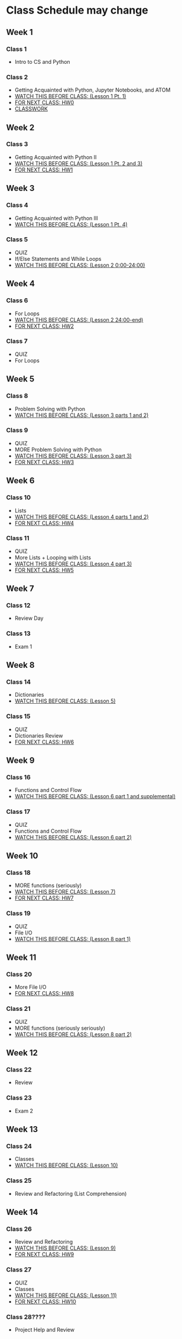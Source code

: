 # Class Schedule may change
## Week 1
### Class 1
* Intro to CS and Python
### Class 2
* Getting Acquainted with Python, Jupyter Notebooks, and ATOM
* [WATCH THIS BEFORE CLASS: (Lesson 1 Pt. 1)](https://github.com/cmparlettpelleriti/CPSC230ParlettPelleriti/tree/master/Lectures/Lesson%201)
* [FOR NEXT CLASS: HW0](https://blackboard.chapman.edu/webapps/assignment/uploadAssignment?content_id=_879209_1&course_id=_44729_1&group_id=&mode=cpview)
* [CLASSWORK](https://github.com/cmparlettpelleriti/CPSC230ParlettPelleriti/blob/master/Classwork/Class%202.md)
## Week 2
### Class 3
  * Getting Acquainted with Python II
  * [WATCH THIS BEFORE CLASS: (Lesson 1 Pt. 2 and 3)](https://github.com/cmparlettpelleriti/CPSC230ParlettPelleriti/tree/master/Lectures/Lesson%201)
  * [FOR NEXT CLASS: HW1](https://github.com/cmparlettpelleriti/CPSC230ParlettPelleriti/tree/master/Assignments/Week%202)

## Week 3
### Class 4
  * Getting Acquainted with Python III
  * [WATCH THIS BEFORE CLASS: (Lesson 1 Pt. 4)](https://github.com/cmparlettpelleriti/CPSC230ParlettPelleriti/tree/master/Lectures/Lesson%201)

### Class 5
  * QUIZ
  * If/Else Statements and While Loops
  * [WATCH THIS BEFORE CLASS: (Lesson 2 0:00-24:00)](https://github.com/cmparlettpelleriti/CPSC230ParlettPelleriti/tree/master/Lectures/Lesson%202)

## Week 4
### Class 6
  * For Loops
  * [WATCH THIS BEFORE CLASS: (Lesson 2 24:00-end)](https://github.com/cmparlettpelleriti/CPSC230ParlettPelleriti/tree/master/Lectures/Lesson%202)
  * [FOR NEXT CLASS: HW2](https://github.com/cmparlettpelleriti/CPSC230ParlettPelleriti/tree/master/Assignments/Week%203)

### Class 7
  * QUIZ
  * For Loops

## Week 5
### Class 8
  * Problem Solving with Python
  * [WATCH THIS BEFORE CLASS: (Lesson 3 parts 1 and 2)](https://github.com/cmparlettpelleriti/CPSC230ParlettPelleriti/tree/master/Lectures/Lesson%203)

### Class 9
  * QUIZ
  * MORE Problem Solving with Python
  * [WATCH THIS BEFORE CLASS: (Lesson 3 part 3)](https://github.com/cmparlettpelleriti/CPSC230ParlettPelleriti/tree/master/Lectures/Lesson%203)
  * [FOR NEXT CLASS: HW3](https://github.com/cmparlettpelleriti/CPSC230ParlettPelleriti/tree/master/Assignments/Week%204)
## Week 6
### Class 10
  * Lists
  * [WATCH THIS BEFORE CLASS: (Lesson 4 parts 1 and 2)](https://github.com/cmparlettpelleriti/CPSC230ParlettPelleriti/tree/master/Lectures/Lesson%204)
  * [FOR NEXT CLASS: HW4](https://github.com/cmparlettpelleriti/CPSC230ParlettPelleriti/tree/master/Assignments/Week%205)

### Class 11
  * QUIZ
  * More Lists + Looping with Lists
  * [WATCH THIS BEFORE CLASS: (Lesson 4 part 3)](https://github.com/cmparlettpelleriti/CPSC230ParlettPelleriti/tree/master/Lectures/Lesson%204)
  * [FOR NEXT CLASS: HW5](https://github.com/cmparlettpelleriti/CPSC230ParlettPelleriti/tree/master/Assignments/Week%206)
## Week 7
### Class 12
  * Review Day

### Class 13
  * Exam 1

## Week 8
### Class 14
  * Dictionaries
  * [WATCH THIS BEFORE CLASS: (Lesson 5)](https://github.com/cmparlettpelleriti/CPSC230ParlettPelleriti/tree/master/Lectures/Lesson%205)

### Class 15
  * QUIZ
  * Dictionaries Review
  * [FOR NEXT CLASS: HW6](https://github.com/cmparlettpelleriti/CPSC230ParlettPelleriti/tree/master/Assignments/Week%208)

## Week 9
### Class 16
  * Functions and Control Flow
  * [WATCH THIS BEFORE CLASS: (Lesson 6 part 1 and supplemental)](https://github.com/cmparlettpelleriti/CPSC230ParlettPelleriti/tree/master/Lectures/Lesson%206)

### Class 17
  * QUIZ
  * Functions and Control Flow
  * [WATCH THIS BEFORE CLASS: (Lesson 6 part 2)](https://github.com/cmparlettpelleriti/CPSC230ParlettPelleriti/tree/master/Lectures/Lesson%206)

## Week 10
### Class 18
  * MORE functions (seriously)
  * [WATCH THIS BEFORE CLASS: (Lesson 7)](https://github.com/cmparlettpelleriti/CPSC230ParlettPelleriti/tree/master/Lectures/Lesson%207)
  * [FOR NEXT CLASS: HW7](https://github.com/cmparlettpelleriti/CPSC230ParlettPelleriti/tree/master/Assignments/Week%209)

### Class 19
  * QUIZ
  * File  I/O
  * [WATCH THIS BEFORE CLASS: (Lesson 8 part 1)](https://github.com/cmparlettpelleriti/CPSC230ParlettPelleriti/tree/master/Lectures/Lesson%208)

## Week 11
### Class 20
*   More File I/O
*   [FOR NEXT CLASS: HW8](https://github.com/cmparlettpelleriti/CPSC230ParlettPelleriti/tree/master/Assignments/Week%2010)

### Class 21
  * QUIZ
  * MORE functions (seriously seriously)
  * [WATCH THIS BEFORE CLASS: (Lesson 8 part 2)](https://github.com/cmparlettpelleriti/CPSC230ParlettPelleriti/tree/master/Lectures/Lesson%208)

## Week 12
### Class 22
  * Review

### Class 23
  * Exam 2

## Week 13
### Class 24
  * Classes
  * [WATCH THIS BEFORE CLASS: (Lesson 10)](https://github.com/cmparlettpelleriti/CPSC230ParlettPelleriti/tree/master/Lectures/Lesson%2010)

### Class 25
  * Review and Refactoring (List Comprehension)

## Week 14
### Class 26
  * Review and Refactoring
  * [WATCH THIS BEFORE CLASS: (Lesson 9)](https://github.com/cmparlettpelleriti/CPSC230ParlettPelleriti/tree/master/Lectures/Lesson%209)
  * [FOR NEXT CLASS: HW9](https://github.com/cmparlettpelleriti/CPSC230ParlettPelleriti/tree/master/Assignments/Week%2011)

### Class 27
  * QUIZ
  * Classes
  * [WATCH THIS BEFORE CLASS: (Lesson 11)](https://github.com/cmparlettpelleriti/CPSC230ParlettPelleriti/tree/master/Lectures/Lesson%2011)
  * [FOR NEXT CLASS: HW10](https://github.com/cmparlettpelleriti/CPSC230ParlettPelleriti/tree/master/Assignments/Week%2014)
### Class 28????
  * Project Help and Review
